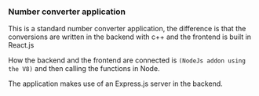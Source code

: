 ### Number converter application
This is a standard number converter application, the difference is that the conversions are written in the backend with c++ and the frontend is built in React.js

How the backend and the frontend are connected is `(NodeJs addon using the V8)` and then calling the functions in Node.

The application makes use of an Express.js server in the backend.

